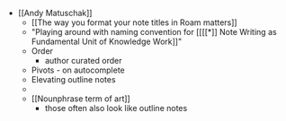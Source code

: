 - [[Andy Matuschak]]
    - [[The way you format your note titles in Roam matters]]
    - "Playing around with naming convention for [[[[*]] Note Writing as Fundamental Unit of Knowledge Work]]"
    - Order
        - author curated order
    - Pivots - on autocomplete
    - Elevating outline notes
    - 
    - [[Nounphrase term of art]]
        - those often also look like outline notes
